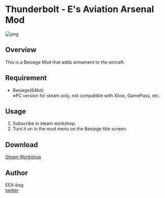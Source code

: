 # Thunderbolt - E's Aviation Arsenal Mod

![png](https://i.gyazo.com/0271943d8f64d96cece85348e63319f9.png)  
## Overview
This is a Besiege Mod that adds armament to the aircraft.
## Requirement
- Besiege(64bit)  
※PC version for steam only, not compatible with Xbox, GamePass, etc.
## Usage
1. Subscribe in steam workshop.
2. Turn it on in the mod menu on the Besiege title screen.

## Download
[Steam Workshop](https://steamcommunity.com/sharedfiles/filedetails/?id=2966139954)

## Author
EEX-bsg  
[twitter](https://twitter.com/EEX_bsg)